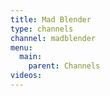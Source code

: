 ```yaml
---
title: Mad Blender
type: channels
channel: madblender
menu:
  main:
    parent: Channels
videos:
---
```

